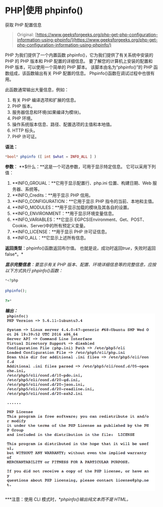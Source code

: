 # PHP|使用 phpinfo()

获取 PHP 配置信息

> Original: [https://www.geeksforgeeks.org/php-get-php-configuration-information-using-phpinfo/](https://www.geeksforgeeks.org/php-get-php-configuration-information-using-phpinfo/)

PHP 为我们提供了一个内置函数 phpinfo()，它为我们提供了有关系统中安装的 PHP 的 PHP 版本和 PHP 配置的详细信息。 要了解您的计算机上安装的配置和 PHP 版本，可以使用一个简单的 PHP 脚本。 该脚本由名为“phpinfo()”的 PHP 函数组成，该函数输出有关 PHP 配置的信息。 Phpinfo()函数在调试过程中也很有用。

此函数通常输出大量信息，例如：

1.  有关 PHP 编译选项和扩展的信息。
2.  PHP 版本。
3.  服务器信息和环境(如果编译为模块)。
4.  PHP 环境。
5.  操作系统版本信息、路径、配置选项的主值和本地值。
6.  HTTP 标头。
7.  PHP 许可证。

**语法：**

```php
*bool* phpinfo ([ int $what = INFO_ALL ] )
```

**参数**：
**$什么：**这是一个可选参数，可用于显示特定信息。
它可以采用下列值：

1.  **INFO_GROUAL：**它用于显示配置行、php.ini 位置、构建日期、Web 服务器、系统等。
2.  **INFO_Credits：**用于显示 PHP 信用。
3.  **INFO_CONFIGURATION：**它用于显示 PHP 指令的当前、本地和主值。
4.  **INFO_MODULES：**用于显示加载的模块及其各自的设置。
5.  **INFO_ENVIRONMENT：**用于显示环境变量信息。
6.  **INFO_VARIABLES：**它显示 EGPCS(Environment、Get、POST、Cookie、Server)中的所有预定义变量。
7.  **INFO_LICENSE：**用于显示 PHP 许可证信息。
8.  **INFO_ALL：**它显示上述所有信息。

**返回类型**：phpinfo()函数返回布尔值。 也就是说，成功时返回*true*，失败时返回 false*。*

***显示完整信息**：要显示有关 PHP 版本、配置、环境详细信息等的完整信息，应按以下方式执行 phpinfo()函数：*

```php
*<?php

phpinfo();

?>*
```

***输出：**
![](img/637f4c6f5dd63fd381a4478e05526a16.png)* 

***注意：使用 CLI 模式时，**phpinfo()输出纯文本而不是 HTML。*